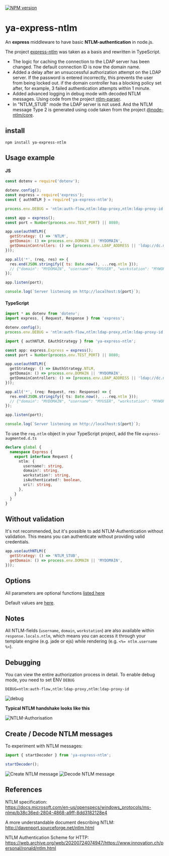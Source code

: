 [![NPM version](https://img.shields.io/npm/v/ya-express-ntlm.svg?style=flat)](https://www.npmjs.com/package/ya-express-ntlm)

# ya-express-ntlm

An **express** middleware to have basic **NTLM-authentication** in node.js.







The project [express-ntlm](https://www.npmjs.com/package/express-ntlm) was taken as a basis and rewritten in TypeScript.
- The logic for caching the connection to the LDAP server has been changed.
  The default connection ID is now the domain name.
- Added a delay after an unsuccessful authorization attempt on the LDAP server. 
  If the password is entered incorrectly, this prevents the user from being locked out.
  if the domain controller has a blocking policy set after, for example,
  3 failed authentication attempts within 1 minute.
- Added advanced logging in debug mode with decoded NTLM messages. Using code from the project
  [ntlm-parser](https://www.npmjs.com/package/ntlm-parser). 
- In "NTLM_STUB" mode the LDAP server is not used. And the NTLM message Type 2 
  is generated using code taken from the project [@node-ntlm/core](https://www.npmjs.com/package/@node-ntlm/core).


## install

```shell
npm install ya-express-ntlm
```



## Usage example



#### JS

```js
const dotenv = require('dotenv');

dotenv.config();
const express = require('express');
const { authNTLM } = require('ya-express-ntlm');

process.env.DEBUG = 'ntlm:auth-flow,ntlm:ldap-proxy,ntlm:ldap-proxy-id';

const app = express();
const port = Number(process.env.TEST_PORT) || 8080;

app.use(authNTLM({
  getStrategy: () => 'NTLM',
  getDomain: () => process.env.DOMAIN || 'MYDOMAIN',
  getDomainControllers: () => [process.env.LDAP_ADDRESS || 'ldap://dc.mydomain.myorg.com'],
}));

app.all('*', (req, res) => {
  res.end(JSON.stringify({ ts: Date.now(), ...req.ntlm }));
  // {"domain": "MYDOMAIN", "username": "MYUSER", "workstation": "MYWORKSTATION"}
});

app.listen(port);

console.log(`Server listening on http://localhost:${port}`);
```




#### TypeScript

```typescript
import * as dotenv from 'dotenv';
import express, { Request, Response } from 'express';

dotenv.config();
process.env.DEBUG = 'ntlm:auth-flow,ntlm:ldap-proxy,ntlm:ldap-proxy-id';

import { authNTLM, EAuthStrategy } from 'ya-express-ntlm';

const app: express.Express = express();
const port = Number(process.env.TEST_PORT) || 8080;

app.use(authNTLM({
  getStrategy: () => EAuthStrategy.NTLM,
  getDomain: () => process.env.DOMAIN || 'MYDOMAIN',
  getDomainControllers: () => [process.env.LDAP_ADDRESS || 'ldap://dc.mydomain.myorg.com'],
}));

app.all('*', (req: Request, res: Response) => {
  res.end(JSON.stringify({ ts: Date.now(), ...req.ntlm }));
  // {"domain": "MYDOMAIN", "username": "MYUSER", "workstation": "MYWORKSTATION"}
});

app.listen(port);

console.log(`Server listening on http://localhost:${port}`);
```

To use the `req.ntlm` object in your TypeScript project, add the file `express-augmented.d.ts`

```typescript
declare global {
  namespace Express {
    export interface Request {
      ntlm: {
        username?: string,
        domain?: string,
        workstation?: string,
        isAuthenticated?: boolean,
        uri?: string,
      },
    }
  }
}
```



## Without validation

It's not recommended, but it's possible to add NTLM-Authentication without 
validation. This means you can authenticate without providing valid credentials.

```js
app.use(authNTLM({
  getStrategy: () => 'NTLM_STUB',
  getDomain: () => process.env.DOMAIN || 'MYDOMAIN',
}));
```



## Options

All parameters are optional functions [listed here](https://github.com/Bazilio-san/ya-express-ntlm/blob/master/src/interfaces.ts#L40)     


Default values are [here](https://github.com/Bazilio-san/ya-express-ntlm/blob/master/src/prepare-options.ts#L7).




## Notes

All NTLM-fields (`username`, `domain`, `workstation`) are also available within
`response.locals.ntlm`, which means you can access it through your template
engine (e.g. jade or ejs) while rendering (e.g. `<%= ntlm.username %>`).




## Debugging

You can view the entire authorization process in detail.
To enable debug mode, you need to set ENV `DEBUG`

```shell
DEBUG=ntlm:auth-flow,ntlm:ldap-proxy,ntlm:ldap-proxy-id
```

<img src="debug.png" alt="debug" />



**Typical NTLM handshake looks like this**

<img src="img/NTLM-Authorisation.png" alt="NTLM-Authorisation" />


## Create / Decode NTLM messages

To experiment with NTLM messages:

```typescript
import { startDecoder } from 'ya-express-ntlm';

startDecoder();
```

<img src="img/create-ntlm-message.png" alt="Create NTLM message" />

<img src="img/decode-ntlm-message.png" alt="Decode NTLM message" />



## References

NTLM specification:  
https://docs.microsoft.com/en-us/openspecs/windows_protocols/ms-nlmp/b38c36ed-2804-4868-a9ff-8dd3182128e4

A more understandable document describing NTLM:  
http://davenport.sourceforge.net/ntlm.html

NTLM Authentication Scheme for HTTP:  
https://web.archive.org/web/20200724074947/https://www.innovation.ch/personal/ronald/ntlm.html

